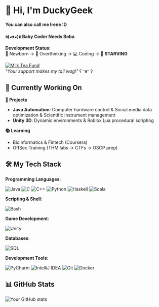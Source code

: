 # 👋 Hi, I'm DuckyGeek  
**You can also call me Irene :D**

#### **ฅ(◕ᴥ◕)ฅ Baby Coder Needs Boba** 

**Development Status:**  
🐣 Newborn → 🧠 Overthinking → 💻 Coding → 🧋 **STARVING**  

[![Milk Tea Fund](https://img.shields.io/badge/🥛_Baby‘s_First_Boba-FB88B4?style=for-the-badge&labelColor=FFECF1)](https://ko-fi.com/duckygeek3713)  
*"Your support makes my tail wag!"* ʕ ᵔᴥᵔ ʔ

## 🔧 Currently Working On

**🚀 Projects**  
- **Java Automation**: Computer hardware control & Social media data optimization & Scientific instrument management
- **Unity 3D**: Dynamic environments & Roblox Lua procedural scripting  

**📚 Learning**  
- Bioinformatics & Fintech (Coursera)  
- OffSec Training (THM labs → CTFs → OSCP prep)  

## 🛠️ My Tech Stack

**Programming Languages**:  

![Java](https://img.shields.io/badge/Java-ED8B00?style=flat&logo=openjdk&logoColor=white)
![C](https://img.shields.io/badge/C-A8B9CC?style=flat&logo=c&logoColor=black)
![C++](https://img.shields.io/badge/C++-00599C?style=flat&logo=c%2B%2B&logoColor=white)
![Python](https://img.shields.io/badge/Python-3776AB?style=flat&logo=python&logoColor=white)
![Haskell](https://img.shields.io/badge/Haskell-5D4F85?style=flat&logo=haskell&logoColor=white)
![Scala](https://img.shields.io/badge/Scala-DC322F?style=flat&logo=scala&logoColor=white)

**Scripting & Shell**:  

![Bash](https://img.shields.io/badge/Bash-4EAA25?style=flat&logo=gnu-bash&logoColor=white)

**Game Development**:  

![Unity](https://img.shields.io/badge/Unity-000000?style=flat&logo=unity&logoColor=white)

**Databases**:  

![SQL](https://img.shields.io/badge/SQL-4479A1?style=flat&logo=mysql&logoColor=white)

**Development Tools**:  

![PyCharm](https://img.shields.io/badge/PyCharm-21A789?style=flat&logo=pycharm&logoColor=white)
![IntelliJ IDEA](https://img.shields.io/badge/IntelliJ_IDEA-000000?style=flat&logo=intellij-idea&logoColor=white)
![Git](https://img.shields.io/badge/Git-F05032?style=flat&logo=git&logoColor=white)
![Docker](https://img.shields.io/badge/Docker-2496ED?style=flat&logo=docker&logoColor=white)

## 📊 GitHub Stats

![Your GitHub stats](https://github-readme-stats.vercel.app/api?username=DuckyGeek&show_icons=true&theme=radical)


